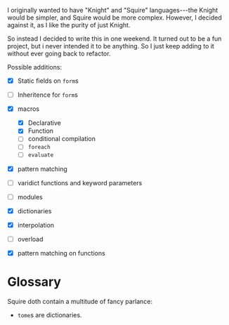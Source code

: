I originally wanted to have "Knight" and "Squire" languages---the Knight would be simpler, and Squire would be more complex. However, I decided against it, as I like the purity of just Knight. 

So instead I decided to write this in one weekend. It turned out to be a fun project, but i never intended it to be anything. So I just keep adding to it without ever going back to refactor.

Possible additions:

- [x] Static fields on `form`s
- [ ] Inheritence for `form`s
- [x] macros
	- [x] Declarative
	- [x] Function
	- [ ] conditional compilation
	- [ ] `foreach`
	- [ ] `evaluate`
- [x] pattern matching
- [ ] varidict functions and keyword parameters
- [ ] modules
- [x] dictionaries
- [x] interpolation
- [ ] overload
- [x] pattern matching on functions


# Glossary
Squire doth contain a multitude of fancy parlance:
- `tome`s are dictionaries.
